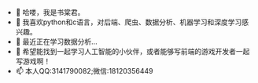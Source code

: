 - 👋 哈喽，我是书棠君。
- 👀 我喜欢python和c语言，对后端、爬虫、数据分析、机器学习和深度学习感兴趣。
- 🌱 最近正在学习数据分析...
- 💞️ 希望能找到一起学习人工智能的小伙伴，或者能够写前端的游戏开发者一起写游戏啊！
- 📫 本人QQ:3141790082;微信:18120356449

